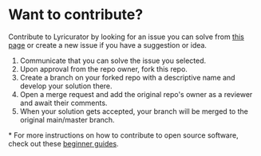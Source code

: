 # Want to contribute?

 Contribute to Lyricurator by looking for an issue you can solve from [this page](https://github.com/MohamedYasser97/lyricurator/issues) or create a new issue if you have a suggestion or idea.
 
 1. Communicate that you can solve the issue you selected.
 2. Upon approval from the repo owner, fork this repo.
 3. Create a branch on your forked repo with a descriptive name and develop your solution there.
 4. Open a merge request and add the original repo's owner as a reviewer and await their comments.
 5. When your solution gets accepted, your branch will be merged to the original main/master branch. 

\* For more instructions on how to contribute to open source software, check out these [beginner guides](https://hacktoberfest.com/participation/#beginner-resources).
